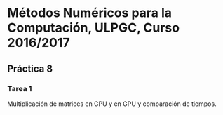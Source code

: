 # Métodos Numéricos para la Computación, ULPGC, Curso 2016/2017
## Práctica 8
### Tarea 1
Multiplicación de matrices en CPU y en GPU y comparación de tiempos.
